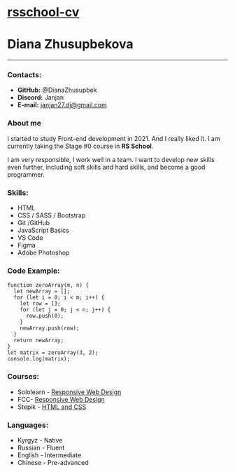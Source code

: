 # [rsschool-cv](https://dianazhusupbek.github.io/rsschool-cv/cv)

# Diana Zhusupbekova
----------
### Contacts:
- **GitHub:** @DianaZhusupbek
- **Discord:** Janjan
- **E-mail:** janjan27.dj@gmail.com

### About me
I started to study Front-end development in 2021. And I really liked it. I am currently taking the Stage #0 course in **RS School**. 

I am very responsible, I work well in a team. I want to develop new skills even further, including soft skills and hard skills, and become a good programmer.

### Skills:
* HTML
* CSS / SASS / Bootstrap
* Git /GitHub
* JavaScript Basics
* VS Code
* Figma
* Adobe Photoshop

### Code Example:
``` 
function zeroArray(m, n) {
  let newArray = [];
  for (let i = 0; i < m; i++) {
    let row = [];
    for (let j = 0; j < n; j++) {
      row.push(0);
    }
    newArray.push(row);
  }
  return newArray;
}
let matrix = zeroArray(3, 2);
console.log(matrix);

```
### Courses:
* Sololearn - [Responsive Web Design](https://www.sololearn.com/Certificate/1162-20437068/pdf/)
* FCC- [Responsive Web Design](https://freecodecamp.org/certification/janjanka/responsive-web-design)
* Stepik - [HTML and CSS](https://stepik.org/certificate/68245088d3b30995cf498f83c37ce1865bd49b1a.pdf)

### Languages:
* Kyrgyz - Native
* Russian - Fluent
* English - Intermediate
* Chinese - Pre-advanced
